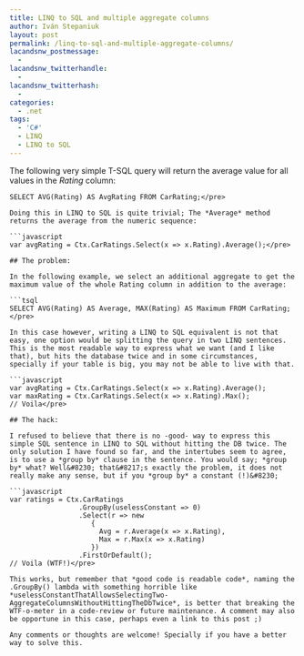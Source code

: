 ```yaml
---
title: LINQ to SQL and multiple aggregate columns
author: Iván Stepaniuk
layout: post
permalink: /linq-to-sql-and-multiple-aggregate-columns/
lacandsnw_postmessage:
  - 
lacandsnw_twitterhandle:
  - 
lacandsnw_twitterhash:
  - 
categories:
  - .net
tags:
  - 'C#'
  - LINQ
  - LINQ to SQL
---
```

The following very simple T-SQL query will return the average value for all values in the *Rating* column:

```tsql
SELECT AVG(Rating) AS AvgRating FROM CarRating;</pre>

Doing this in LINQ to SQL is quite trivial; The *Average* method returns the average from the numeric sequence:

```javascript
var avgRating = Ctx.CarRatings.Select(x => x.Rating).Average();</pre>

## The problem:

In the following example, we select an additional aggregate to get the maximum value of the whole Rating column in addition to the average:

```tsql
SELECT AVG(Rating) AS Average, MAX(Rating) AS Maximum FROM CarRating;</pre>

In this case however, writing a LINQ to SQL equivalent is not that easy, one option would be splitting the query in two LINQ sentences. This is the most readable way to express what we want (and I like that), but hits the database twice and in some circumstances, specially if your table is big, you may not be able to live with that.

```javascript
var avgRating = Ctx.CarRatings.Select(x => x.Rating).Average();
var maxRating = Ctx.CarRatings.Select(x => x.Rating).Max();
// Voila</pre>

## The hack:

I refused to believe that there is no -good- way to express this simple SQL sentence in LINQ to SQL without hitting the DB twice. The only solution I have found so far, and the intertubes seem to agree, is to use a *group by* clause in the sentence. You would say; *group by* what? Well&#8230; that&#8217;s exactly the problem, it does not really make any sense, but if you *group by* a constant (!)&#8230;

```javascript
var ratings = Ctx.CarRatings
                 .GroupBy(uselessConstant => 0)
                 .Select(r => new
                    { 
                      Avg = r.Average(x => x.Rating),
                      Max = r.Max(x => x.Rating)
                    })
                 .FirstOrDefault();
// Voila (WTF!)</pre>

This works, but remember that *good code is readable code*, naming the .GroupBy() lambda with something horrible like *uselessConstantThatAllowsSelectingTwo-AggregateColumnsWithoutHittingTheDbTwice*, is better that breaking the WTF-o-meter in a code-review or future maintenance. A comment may also be opportune in this case, perhaps even a link to this post ;)

Any comments or thoughts are welcome! Specially if you have a better way to solve this.